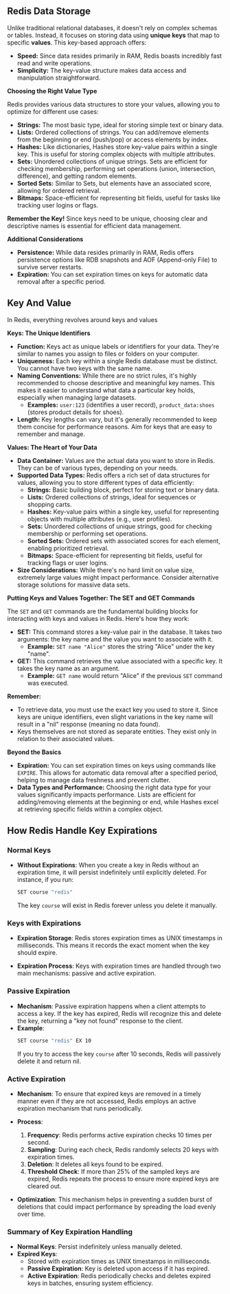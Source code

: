 ## Redis Data Storage

Unlike traditional relational databases, it doesn't rely on complex schemas or tables. Instead, it focuses on storing data using **unique keys** that map to specific **values**. This key-based approach offers:

- **Speed:** Since data resides primarily in RAM, Redis boasts incredibly fast read and write operations.
- **Simplicity:** The key-value structure makes data access and manipulation straightforward.

**Choosing the Right Value Type**

Redis provides various data structures to store your values, allowing you to optimize for different use cases:

- **Strings:** The most basic type, ideal for storing simple text or binary data.
- **Lists:** Ordered collections of strings. You can add/remove elements from the beginning or end (push/pop) or access elements by index.
- **Hashes:** Like dictionaries, Hashes store key-value pairs within a single key. This is useful for storing complex objects with multiple attributes.
- **Sets:** Unordered collections of unique strings. Sets are efficient for checking membership, performing set operations (union, intersection, difference), and getting random elements.
- **Sorted Sets:** Similar to Sets, but elements have an associated score, allowing for ordered retrieval.
- **Bitmaps:** Space-efficient for representing bit fields, useful for tasks like tracking user logins or flags.

**Remember the Key!**
Since keys need to be unique, choosing clear and descriptive names is essential for efficient data management.

**Additional Considerations**

- **Persistence:** While data resides primarily in RAM, Redis offers persistence options like RDB snapshots and AOF (Append-only File) to survive server restarts.
- **Expiration:** You can set expiration times on keys for automatic data removal after a specific period.

## Key And Value

In Redis, everything revolves around keys and values

**Keys: The Unique Identifiers**

* **Function:** Keys act as unique labels or identifiers for your data. They're similar to names you assign to files or folders on your computer. 
* **Uniqueness:** Each key within a single Redis database must be distinct. You cannot have two keys with the same name.
* **Naming Conventions:** While there are no strict rules, it's highly recommended to choose descriptive and meaningful key names. This makes it easier to understand what data a particular key holds, especially when managing large datasets. 
    * **Examples:** `user:123` (identifies a user record), `product_data:shoes` (stores product details for shoes).
* **Length:** Key lengths can vary, but it's generally recommended to keep them concise for performance reasons. Aim for keys that are easy to remember and manage.

**Values: The Heart of Your Data**

* **Data Container:** Values are the actual data you want to store in Redis. They can be of various types, depending on your needs.
* **Supported Data Types:** Redis offers a rich set of data structures for values, allowing you to store different types of data efficiently:
    * **Strings:** Basic building block, perfect for storing text or binary data.
    * **Lists:** Ordered collections of strings, ideal for sequences or shopping carts.
    * **Hashes:** Key-value pairs within a single key, useful for representing objects with multiple attributes (e.g., user profiles).
    * **Sets:** Unordered collections of unique strings, good for checking membership or performing set operations.
    * **Sorted Sets:** Ordered sets with associated scores for each element, enabling prioritized retrieval.
    * **Bitmaps:** Space-efficient for representing bit fields, useful for tracking flags or user logins.
* **Size Considerations:** While there's no hard limit on value size, extremely large values might impact performance. Consider alternative storage solutions for massive data sets.

**Putting Keys and Values Together: The SET and GET Commands**

The `SET` and `GET` commands are the fundamental building blocks for interacting with keys and values in Redis. Here's how they work:

* **SET:** This command stores a key-value pair in the database. It takes two arguments: the key name and the value you want to associate with it.
    * **Example:** `SET name "Alice"` stores the string "Alice" under the key "name".
* **GET:** This command retrieves the value associated with a specific key. It takes the key name as an argument.
    * **Example:** `GET name` would return "Alice" if the previous `SET` command was executed.

**Remember:**

* To retrieve data, you must use the exact key you used to store it. Since keys are unique identifiers, even slight variations in the key name will result in a "nil" response (meaning no data found).
* Keys themselves are not stored as separate entities. They exist only in relation to their associated values.

**Beyond the Basics**

* **Expiration:** You can set expiration times on keys using commands like `EXPIRE`. This allows for automatic data removal after a specified period, helping to manage data freshness and prevent clutter.
* **Data Types and Performance:** Choosing the right data type for your values significantly impacts performance. Lists are efficient for adding/removing elements at the beginning or end, while Hashes excel at retrieving specific fields within a complex object.

## How Redis Handle Key Expirations

### Normal Keys
- **Without Expirations**: When you create a key in Redis without an expiration time, it will persist indefinitely until explicitly deleted. For instance, if you run:
  ```sh
  SET course "redis"
  ```
  The key `course` will exist in Redis forever unless you delete it manually.

### Keys with Expirations
- **Expiration Storage**: Redis stores expiration times as UNIX timestamps in milliseconds. This means it records the exact moment when the key should expire.

- **Expiration Process**: Keys with expiration times are handled through two main mechanisms: passive and active expiration.

### Passive Expiration
- **Mechanism**: Passive expiration happens when a client attempts to access a key. If the key has expired, Redis will recognize this and delete the key, returning a "key not found" response to the client.
- **Example**:
  ```sh
  SET course "redis" EX 10
  ```
  If you try to access the key `course` after 10 seconds, Redis will passively delete it and return nil.

### Active Expiration
- **Mechanism**: To ensure that expired keys are removed in a timely manner even if they are not accessed, Redis employs an active expiration mechanism that runs periodically.

- **Process**:
  1. **Frequency**: Redis performs active expiration checks 10 times per second.
  2. **Sampling**: During each check, Redis randomly selects 20 keys with expiration times.
  3. **Deletion**: It deletes all keys found to be expired.
  4. **Threshold Check**: If more than 25% of the sampled keys are expired, Redis repeats the process to ensure more expired keys are cleared out.

- **Optimization**: This mechanism helps in preventing a sudden burst of deletions that could impact performance by spreading the load evenly over time.

### Summary of Key Expiration Handling
- **Normal Keys**: Persist indefinitely unless manually deleted.
- **Expired Keys**:
  - Stored with expiration times as UNIX timestamps in milliseconds.
  - **Passive Expiration**: Key is deleted upon access if it has expired.
  - **Active Expiration**: Redis periodically checks and deletes expired keys in batches, ensuring system efficiency.



